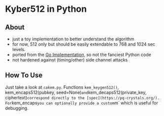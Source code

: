 # Kyber512 in Python

## About

- just a toy implementation to better understand the algorithm
- for now, 512 only but should be easily extendable to 768 and 1024 sec levels. 
- ported from the [Go Implementation](https://github.com/kudelskisecurity/crystals-go), so not the fanciest Python code
- not hardened against (timing/other) side channel attacks

## How To Use

Just take a look at `cakem.py`. Functions `kem_keygen512()`, kem_encaps512(pubkey, seed=None)` and `kem_decaps512(private_key, ciphertext)` correspond directly to the [spec](https://pq-crystals.org/). For `kem_encaps` you can optionally provide a custom `m` which is useful for debugging.
